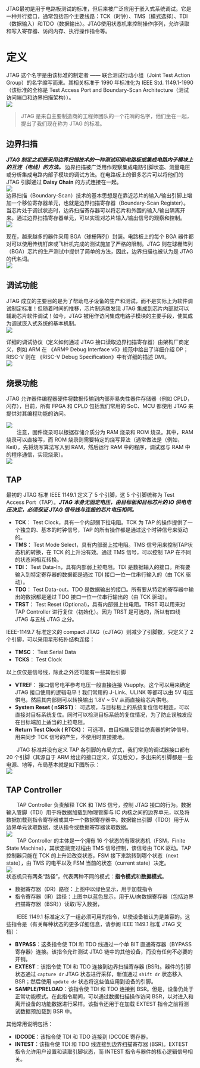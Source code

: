 JTAG最初是用于电路板测试的标准，但后来被广泛应用于嵌入式系统调试。它是一种并行接口，通常包括四个主要线路：TCK（时钟）、TMS（模式选择）、TDI（数据输入）和TDO（数据输出）。JTAG使用状态机来控制操作序列，允许读取和写入寄存器、访问内存、执行操作指令等。
# 定义


JTAG 这个名字是由该标准的制定者 —— 联合测试行动小组（Joint Test Action Group）的名字缩写而来。其相关标准于 1990 年标准化为 IEEE Std. 1149.1-1990（该标准的全称是 Test Access Port and Boundary-Scan Architecture（测试访问端口和边界扫描架构））。  
![](https://i3.wp.com/img-blog.csdnimg.cn/8c32605133d64ca4942abf5b3b7cacc2.png)

> JTAG 是来自主要制造商的工程师团队的一个花哨的名字，他们坐在一起，提出了我们现在称为 JTAG 的标准。

## 边界扫描

_**JTAG 制定之初是采用边界扫描技术的一种测试印刷电路板或集成电路内子模块上的互连（电线）的方法。**_ 边界扫描被广泛用作观察集成电路引脚状态、测量电压或分析集成电路内部子模块的调试方法。在电路板上的很多芯片可以将他们的 JTAG 引脚通过 **Daisy Chain** 的方式连接在一起。  
![](https://i3.wp.com/img-blog.csdnimg.cn/d5d561c491cb47e69346d9c6a5b1400d.png)  
边界扫描（Boundary-Scan）技术的基本思想是在靠近芯片的输入/输出引脚上增加一个移位寄存器单元，也就是边界扫描寄存器（Boundary-Scan Register）。当芯片处于调试状态时，边界扫描寄存器可以将芯片和外围的输入/输出隔离开来。通过边界扫描寄存器单元，可以实现对芯片输入/输出信号的观察和控制。  
![](https://i3.wp.com/img-blog.csdnimg.cn/f48139f39af04b428d9b4848f0388bc4.png)  


现在，越来越多的器件采用 BGA（球栅阵列）封装。电路板上的每个 BGA 器件都对可以使用传统钉床或飞针机完成的测试施加了严格的限制。JTAG 则在球栅阵列（BGA）芯片的生产测试中提供了简单的方法，因此，边界扫描也被认为是 JTAG 的代名词。  
![](https://i3.wp.com/img-blog.csdnimg.cn/29a2cd08962849a39e1afd1c6c6e591a.png)

## 调试功能

JTAG 成立的主要目的是为了帮助电子设备的生产和测试，而不是实际上为软件调试制定标准！但随着时间的推移，芯片制造商发现 JTAG 集成到芯片内部就可以辅助芯片软件调试！如今，JTAG 被用作访问集成电路子模块的主要手段，使其成为调试嵌入式系统的基本机制。  
![](https://i3.wp.com/img-blog.csdnimg.cn/8e32d0eebd014a4ea5d8f6381c7f3546.png)  

详细的调试协议（定义如何通过 JTAG 接口读取边界扫描寄存器）由架构厂商定义，例如 ARM 在 《ARM® Debug Interface v5》规范中给出了详细介绍 DP；RISC-V 则在 《RISC-V Debug Specification》中有详细的描述 DMI。  
![](https://i3.wp.com/img-blog.csdnimg.cn/a4a0f59ebbbf437c832e7a6dd64b92b0.png)

## 烧录功能

JTAG 允许器件编程器硬件将数据传输到内部非易失性器件存储器（例如 CPLD，闪存），目前，所有 FPGA 和 CPLD 包括我们常用的 SoC、MCU 都使用 JTAG 来提供对其编程功能的访问。  


![](https://i3.wp.com/img-blog.csdnimg.cn/699a7b4ac667441190fead8f6135ba21.png)  
  注意，固件烧录可以根据存储介质分为 RAM 烧录和 ROM 烧录。其中，RAM 烧录可以直接写，而 ROM 烧录则需要特定的烧写算法（通常做法是（例如，Keil），先将烧写算法写入到 RAM，然后运行 RAM 中的程序，调试器与 RAM 中的程序通信，实现烧录）。  
![](https://i3.wp.com/img-blog.csdnimg.cn/23925f0d76504e34b81e76c9687ba1a7.png)

## TAP

最初的 JTAG 标准 IEEE 1149.1 定义了 5 个引脚，这 5 个引脚统称为 Test Access Port（TAP）。_**JTAG 本身无固定电压，由目标板和目标芯片的 IO 供电电压决定，必须保证 JTAG 信号线与连接的芯片电压相同。**_

- **TCK**： Test Clock，具有一个内部弱下拉电阻。TCK 为 TAP 的操作提供了一个独立的、基本的时钟信号，TAP 的所有操作都是通过这个时钟信号来驱动的。
- **TMS**： Test Mode Select，具有内部弱上拉电阻。TMS 信号用来控制TAP状态机的转换，在 TCK 的上升沿有效。通过 TMS 信号，可以控制 TAP 在不同的状态间相互转换。
- **TDI**： Test Data-In，具有内部弱上拉电阻。TDI 是数据输入的接口。所有要输入到特定寄存器的数据都是通过 TDI 接口一位一位串行输入的（由 TCK 驱动）。
- **TDO**： Test Data-out。TDO 是数据输出的接口。所有要从特定的寄存器中输出的数据都是通过 TDO 接口一位一位串行输出的（由 TCK 驱动）。
- **TRST**： Test Reset (Optional)，具有内部弱上拉电阻。TRST 可以用来对 TAP Controller 进行复位（初始化）。因为 TRST 是可选的，所以有四线 JTAG 与五线 JTAG 之分。

IEEE-1149.7 标准定义的 compact JTAG（cJTAG）则减少了引脚数，只定义了 2 个引脚，可以采用星形拓扑结构连接：

- **TMSC**： Test Serial Data
- **TCKS**： Test Clock

以上仅仅是信号线，除此之外还可能有一些其他引脚

- **VTREF**： 接口信号电平参考电压一般直接连接 Vsupply。这个可以用来确定 JTAG 接口使用的逻辑电平！我们常用的 J-Link、ULINK 等都可以由 5V 电压供电，然后其内部则可以转换输出 1.8V ~ 5V 从而直接给芯片供电。
- **System Reset ( nSRST)**： 可选项，与目标板上的系统复位信号相连，可以直接对目标系统复位。同时可以检测目标系统的复位情况，为了防止误触发应在目标端加上适当的上拉电阻。
- **Return Test Clock ( RTCK)**： 可选项，由目标端反馈给仿真器的时钟信号，用来同步 TCK 信号的产生，不使用时直接接地。

  JTAG 标准并没有定义 TAP 各引脚的布局方式，我们常见的调试器接口都有 20 个引脚（其源自于 ARM 给出的接口定义，详见后文），多出来的引脚都是一些电源、地等，布局基本就是如下图所示：  
![](https://i3.wp.com/img-blog.csdnimg.cn/d2482b8af5a54cab9a56498dd9451f81.png)

## TAP Controller

  TAP Controller 负责解释 TCK 和 TMS 信号，控制 JTAG 接口的行为。数据输入管脚（TDI）用于将数据加载到物理管脚与 IC 内核之间的边界单元，以及将数据加载到指令寄存器或其中一个数据寄存器中。数据输出引脚（TDO）用于从边界单元读取数据，或从指令或数据寄存器读取数据。  
![](https://i3.wp.com/img-blog.csdnimg.cn/6c77f7f9b8bd41aaba6fdf9082c3e21b.png)  
  TAP Controller 的主体是一个拥有 16 个状态的有限状态机（FSM，Finite State Machine），其状态跳变过程由 TMS 信号控制，该信号由 TCK 驱动。TAP 控制器只能在 TCK 的上升沿改变状态，FSM 接下来跳转到哪个状态（next state），由 TMS 的电平以及 FSM 当前的状态（current state）决定。  
![](https://i3.wp.com/img-blog.csdnimg.cn/befd1b585d4f45be83ce13c345c94eda.png)  
状态机只有两条“路径”，代表两种不同的模式：**指令模式**和**数据模式**。

- 数据寄存器（DR）路径：上图中以绿色显示，用于加载指令
- 指令寄存器（IR）路径：上图中以蓝色显示，用于从/向数据寄存器（包括边界扫描寄存器（BSR））读取/写入数据，

  IEEE 1149.1 标准定义了一组必须可用的指令，以使设备被认为是兼容的。这些指令是（有关每种状态的更多详细信息，请参阅 IEEE 1149.1 标准 JTAG 文档）：

- **BYPASS**：这条指令使 TDI 和 TDO 线通过一个单 BIT 直通寄存器（BYPASS 寄存器）连接。该指令允许测试 JTAG 链中的其他设备，而没有任何不必要的开销。
- **EXTEST**：该指令使 TDI 和 TDO 连接到边界扫描寄存器 (BSR)。器件的引脚状态通过 `capture dr` JTAG 状态进行采样，新值通过 `shift dr` 状态移入 BSR；然后使用 `update dr` 状态将这些值应用到设备的引脚。
- **SAMPLE/PRELOAD**：该指令使 TDI 和 TDO 连接到 BSR。但是，设备仍处于正常功能模式。在此指令期间，可以通过数据扫描操作访问 BSR，以对进入和离开设备的功能数据进行采样。该指令还用于在加载 EXTEST 指令之前将测试数据预加载到 BSR 中。

其他常用说明包括：

- **IDCODE**：该指令使 TDI 和 TDO 连接到 IDCODE 寄存器。
- **INTEST**：该指令使 TDI 和 TDO 线连接到边界扫描寄存器 (BSR)。EXTEST 指令允许用户设置和读取引脚状态，而 INTEST 指令与器件的核心逻辑信号相关。